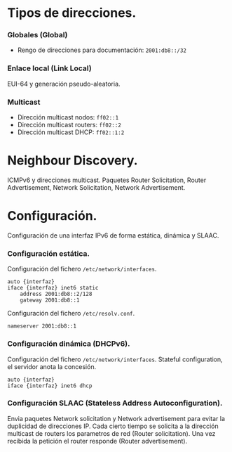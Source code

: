 # Tipos de direcciones.
### Globales (Global)
- Rengo de direcciones para documentación: ``2001:db8::/32``


### Enlace local (Link Local)
EUI-64 y generación pseudo-aleatoria.


### Multicast
- Dirección multicast nodos: ``ff02::1``
- Dirección multicast routers: ``ff02::2``
- Dirección multicast DHCP: ``ff02::1:2``


# Neighbour Discovery.
ICMPv6 y direcciones multicast. Paquetes Router Solicitation, Router Advertisement, Network Solicitation, Network Advertisement.


# Configuración.
Configuración de una interfaz IPv6 de forma estática, dinámica y SLAAC.


### Configuración estática.
Configuración del fichero ``/etc/network/interfaces``.
~~~
auto {interfaz}
iface {interfaz} inet6 static
	address 2001:db8::2/128
	gateway 2001:db8::1 
~~~


Configuración del fichero ``/etc/resolv.conf``.
~~~
nameserver 2001:db8::1
~~~


### Configuración dinámica (DHCPv6).
Configuración del fichero ``/etc/network/interfaces``.
Stateful configuration, el servidor anota la concesión.
~~~
auto {interfaz}
iface {interfaz} inet6 dhcp
~~~


### Configuración SLAAC (Stateless Address Autoconfiguration).
Envia paquetes Network solicitation y Network advertisement para evitar la duplicidad de direcciones IP.
Cada cierto tiempo se solicita a la dirección multicast de routers los parametros de red (Router solicitation).
Una vez recibida la petición el router responde (Router advertisement).